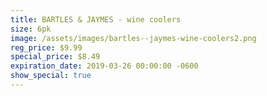 ```yaml
---
title: BARTLES & JAYMES - wine coolers
size: 6pk
image: /assets/images/bartles--jaymes-wine-coolers2.png
reg_price: $9.99
special_price: $8.49
expiration_date: 2019-03-26 00:00:00 -0600
show_special: true
---
```


